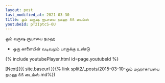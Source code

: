 ```yaml
---
layout: post
last_modified_at: 2021-03-30
title: ஓம் வருஷ ரூபாயை நமஹ ௧௧ டைம்ஸ்
youtubeId: pT2IptcS-0U
---
```

 
 
 ஓம் வருஷ ரூபாயை நமஹ  
 
 -  ஒரு காளையின் வடிவமும் யாருக்கு உண்டு 
 
  
 
  
 
 
 
 
 
 


{% include youtubePlayer.html id=page.youtubeId %}
 
[Next]({{ site.baseurl }}{% link  split2/_posts/2015-03-10-ஓம் மஹாகாயயை நமஹ ௧௧ டைம்ஸ்.md%})
 
